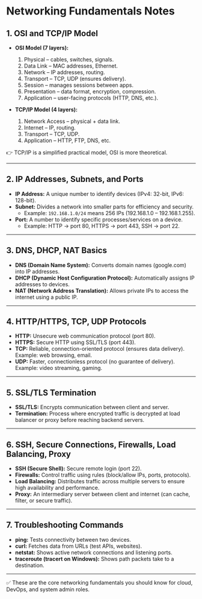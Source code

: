 # Networking Fundamentals Notes

## 1. OSI and TCP/IP Model
- **OSI Model (7 layers):**
  1. Physical – cables, switches, signals.
  2. Data Link – MAC addresses, Ethernet.
  3. Network – IP addresses, routing.
  4. Transport – TCP, UDP (ensures delivery).
  5. Session – manages sessions between apps.
  6. Presentation – data format, encryption, compression.
  7. Application – user-facing protocols (HTTP, DNS, etc.).

- **TCP/IP Model (4 layers):**
  1. Network Access – physical + data link.
  2. Internet – IP, routing.
  3. Transport – TCP, UDP.
  4. Application – HTTP, FTP, DNS, etc.

👉 TCP/IP is a simplified practical model, OSI is more theoretical.

---

## 2. IP Addresses, Subnets, and Ports
- **IP Address:** A unique number to identify devices (IPv4: 32-bit, IPv6: 128-bit).
- **Subnet:** Divides a network into smaller parts for efficiency and security.
  - Example: `192.168.1.0/24` means 256 IPs (192.168.1.0 – 192.168.1.255).
- **Port:** A number to identify specific processes/services on a device.
  - Example: HTTP → port 80, HTTPS → port 443, SSH → port 22.

---

## 3. DNS, DHCP, NAT Basics
- **DNS (Domain Name System):** Converts domain names (google.com) into IP addresses.
- **DHCP (Dynamic Host Configuration Protocol):** Automatically assigns IP addresses to devices.
- **NAT (Network Address Translation):** Allows private IPs to access the internet using a public IP.

---

## 4. HTTP/HTTPS, TCP, UDP Protocols
- **HTTP:** Unsecure web communication protocol (port 80).
- **HTTPS:** Secure HTTP using SSL/TLS (port 443).
- **TCP:** Reliable, connection-oriented protocol (ensures data delivery). Example: web browsing, email.
- **UDP:** Faster, connectionless protocol (no guarantee of delivery). Example: video streaming, gaming.

---

## 5. SSL/TLS Termination
- **SSL/TLS:** Encrypts communication between client and server.
- **Termination:** Process where encrypted traffic is decrypted at load balancer or proxy before reaching backend servers.

---

## 6. SSH, Secure Connections, Firewalls, Load Balancing, Proxy
- **SSH (Secure Shell):** Secure remote login (port 22).
- **Firewalls:** Control traffic using rules (block/allow IPs, ports, protocols).
- **Load Balancing:** Distributes traffic across multiple servers to ensure high availability and performance.
- **Proxy:** An intermediary server between client and internet (can cache, filter, or secure traffic).

---

## 7. Troubleshooting Commands
- **ping:** Tests connectivity between two devices.
- **curl:** Fetches data from URLs (test APIs, websites).
- **netstat:** Shows active network connections and listening ports.
- **traceroute (tracert on Windows):** Shows path packets take to a destination.

---

✅ These are the core networking fundamentals you should know for cloud, DevOps, and system admin roles.
